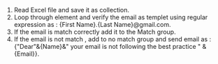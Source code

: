 1. Read Excel file and save it as collection.
2. Loop through element and verify the email as templet using regular expression as : {First Name}.{Last Name}@gmail.com.
3. If the email is match correctly add it to the Match group.
4. If the email is not match , add to no match group and send email as :{"Dear"&{Name}&" your email is not following the best practice " &{Email}}. 
